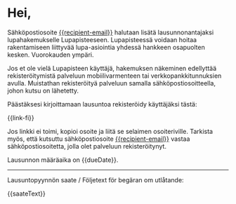 # Hei,

S&auml;hk&ouml;postiosoite [{{recipient-email}}]({{recipient-email}}) halutaan lis&auml;t&auml; lausunnonantajaksi lupahakemukselle Lupapisteeseen. Lupapisteess&auml; voidaan hoitaa rakentamiseen liittyv&auml;&auml; lupa-asiointia yhdess&auml; hankkeen osapuolten kesken. Vuorokauden ymp&auml;ri.

Jos et ole viel&auml; Lupapisteen k&auml;ytt&auml;j&auml;, hakemuksen n&auml;keminen edellytt&auml;&auml; rekister&ouml;itymist&auml; palveluun mobiilivarmenteen tai verkkopankkitunnuksien avulla. Muistathan rekister&ouml;ity&auml; palveluun samalla s&auml;hk&ouml;postiosoitteella, johon kutsu on l&auml;hetetty.

P&auml;&auml;st&auml;ksesi kirjoittamaan lausuntoa rekister&ouml;idy k&auml;ytt&auml;j&auml;ksi t&auml;st&auml;:

{{link-fi}}

Jos linkki ei toimi, kopioi osoite ja liit&auml; se selaimen osoiteriville. Tarkista my&ouml;s, ett&auml; kutsuttu s&auml;hk&ouml;postiosoite [{{recipient-email}}]({{recipient-email}}) vastaa s&auml;hk&ouml;postiosoitetta, jolla olet palveluun rekister&ouml;itynyt.

Lausunnon m&auml;&auml;r&auml;aika on {{dueDate}}.

---

Lausuntopyynn&ouml;n saate / F&ouml;ljetext f&ouml;r beg&auml;ran om utl&aring;tande:

{{saateText}}
